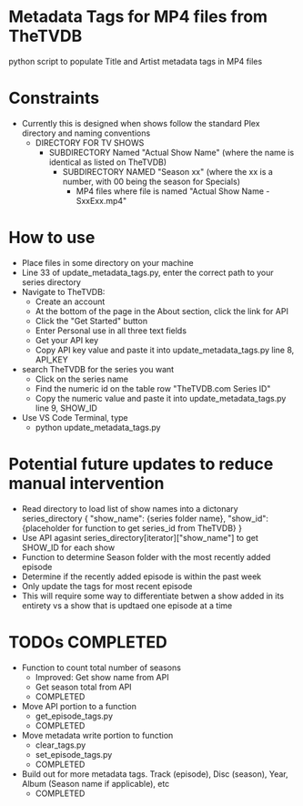 # Metadata Tags for MP4 files from TheTVDB
 python script to populate Title and Artist metadata tags in MP4 files

# Constraints
- Currently this is designed when shows follow the standard Plex directory and naming conventions
    - DIRECTORY FOR TV SHOWS
        - SUBDIRECTORY Named "Actual Show Name" (where the name is identical as listed on TheTVDB)
            - SUBDIRECTORY NAMED "Season xx" (where the xx is a number, with 00 being the season for Specials)
                - MP4 files where file is named "Actual Show Name - SxxExx.mp4"

# How to use
- Place files in some directory on your machine
- Line 33 of update_metadata_tags.py, enter the correct path to your series directory
- Navigate to TheTVDB:
    - Create an account
    - At the bottom of the page in the About section, click the link for API
    - Click the "Get Started" button
    - Enter Personal use in all three text fields
    - Get your API key
    - Copy API key value and paste it into update_metadata_tags.py line 8, API_KEY
- search TheTVDB for the series you want
    - Click on the series name
    - Find the numeric id on the table row "TheTVDB.com Series ID"
    - Copy the numeric value and paste it into update_metadata_tags.py line 9, SHOW_ID
- Use VS Code Terminal, type
    - python update_metadata_tags.py

# Potential future updates to reduce manual intervention
- Read directory to load list of show names into a dictonary series_directory { "show_name": {series folder name}, "show_id": {placeholder for function to get series_id from TheTVDB} }
- Use API agasint series_directory[iterator]["show_name"] to get SHOW_ID for each show
- Function to determine Season folder with the most recently added episode
- Determine if the recently added episode is within the past week
- Only update the tags for most recent episode
- This will require some way to differentiate betwen a show added in its entirety vs a show that is updtaed one episode at a time

# TODOs COMPLETED
- Function to count total number of seasons
    - Improved: Get show name from API
    - Get season total from API
    - COMPLETED
- Move API portion to a function
    - get_episode_tags.py
    - COMPLETED
- Move metadata write portion to function
    - clear_tags.py
    - set_episode_tags.py
    - COMPLETED
- Build out for more metadata tags. Track (episode), Disc (season), Year, Album (Season name if applicable), etc
    - COMPLETED
